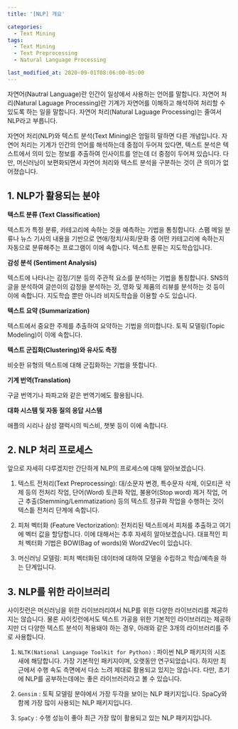 ```yaml
---
title: '[NLP] 개요'

categories:
  - Text Mining
tags:
  - Text Mining
  - Text Preprocessing
  - Natural Language Processing

last_modified_at: 2020-09-01T08:06:00-05:00
---
```


자연어(Nautral Language)란 인간이 일상에서 사용하는 언어를 말합니다. 자연어 처리(Natural Laguage Processing)란 기계가 자연어를 이해하고 해석하여 처리할 수 있도록 하는 일을 말합니다. 자연어 처리(Natural Laguage Processing)는 줄여서 NLP라고 부릅니다.

자연어 처리(NLP)와 텍스트 분석(Text Mining)은 엄밀히 말하면 다른 개념입니다. 자연어 처리는 기계가 인간의 언어를 해석하는데 중점이 두어져 있다면, 텍스트 분석은 텍스트에서 의미 있는 정보를 추출하여 인사이트를 얻는데 더 중점이 두어져 있습니다. 다만, 머신러닝이 보편화되면서 자연어 처리와 텍스트 분석을 구분하는 것이 큰 의미가 없어졌습니다.

## 1. NLP가 활용되는 분야

**텍스트 분류 (Text Classification)** 

텍스트가 특정 분류, 카테고리에 속하는 것을 예측하는 기법을 통칭합니다. 스팸 메일 분류나 뉴스 기사의 내용을 기반으로 연애/정치/사회/문화 중 어떤 카테고리에 속하는지 자동으로 분류해주는 프로그램이 이에 속합니다. 텍스트 분류는 지도학습입니다.

**감성 분석 (Sentiment Analysis)**

텍스트에 나타나는 감정/기분 등의 주관적 요소를 분석하는 기법을 통칭합니다. SNS의 글을 분석하여 글쓴이의 감정을 분석하는 것, 영화 및 제품의 리뷰를 분석하는 것 등이 이에 속합니다. 지도학습 뿐만 아니라 비지도학습을 이용할 수도 있습니다.

**텍스트 요약 (Summarization)**

텍스트에서 중요한 주제를 추출하여 요약하는 기법을 의미합니다. 토픽 모델링(Topic Modeling)이 이에 속합니다.

**텍스트 군집화(Clustering)와 유사도 측정**

비슷한 유형의 텍스트에 대해 군집화하는 기법을 뜻합니다. 

**기계 번역(Translation)**

구글 번역기나 파파고와 같은 번역기에도 활용됩니다.

**대화 시스템 및 자동 질의 응답 시스템**

애플의 시리나 삼성 갤럭시의 빅스비, 챗봇 등이 이에 속합니다.

## 2. NLP 처리 프로세스

앞으로 자세히 다루겠지만 간단하게 NLP의 프로세스에 대해 알아보겠습니다.

1. 텍스트 전처리(Text Preprocessing): 대/소문자 변경, 특수문자 삭제, 이모티콘 삭제 등의 전처리 작업, 단어(Word) 토큰화 작업, 불용어(Stop word) 제거 작업, 어근 추출(Stemming/Lemmatization) 등의 텍스트 정규화 작업을 수행하는 것이 텍스틑 전처리 단계에 속합니다.

2. 피처 벡터화 (Feature Vectorization): 전처리된 텍스트에서 피처를 추출하고 여기에 벡터 값을 할당합니다. 이에 대해서는 추후 자세히 알아보겠습니다. 대표적인 피처 벡터화 기법은 BOW(Bag of words)와 Word2Vec이 있습니다.

3. 머신러닝 모델링: 피처 벡터화된 데이터에 대하여 모델을 수립하고 학습/예측을 하는 단계입니다.

## 3. NLP를 위한 라이브러리

사이킷런은 머신러닝을 위한 라이브러리여서 NLP를 위한 다양한 라이브러리를 제공하지는 않습니다. 물론 사이킷런에서도 텍스트 가공을 위한 기본적인 라이브러리는 제공하지만 더 다양한 텍스트 분석이 적용돼야 하는 경우, 아래와 같은 3개의 라이브러리를 주로 사용합니다.

1. `NLTK(National Language Toolkit for Python)` : 파이썬 NLP 패키지의 시조새에 해당합니다. 가장 기본적인 패키지이며, 오랫동안 연구되었습니다. 하지만 최근에서 수행 속도 측면에서 다소 느려 제대로 활용되고 있지는 않습니다. 다만, 초기에 NLP를 공부하는데에는 좋은 라이브러리라고 볼 수 있습니다.

2. `Gensim` : 토픽 모델링 분야에서 가장 두각을 보이는 NLP 패키지입니다. SpaCy와 함께 가장 많이 사용되는 NLP 패키지입니다.

3. `SpaCy` : 수행 성능이 좋아 최근 가장 많이 활용되고 있는 NLP 패키지입니다.